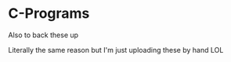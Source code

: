 # C-Programs
Also to back these up

Literally the same reason but I'm just uploading these by hand LOL
